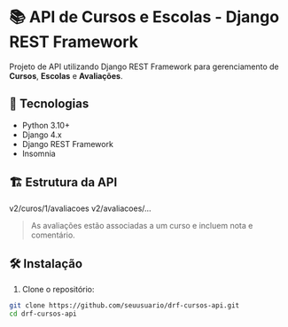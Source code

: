 # 📚 API de Cursos e Escolas - Django REST Framework

Projeto de API utilizando Django REST Framework para gerenciamento de **Cursos**, **Escolas** e **Avaliações**.

## 🚀 Tecnologias

- Python 3.10+
- Django 4.x
- Django REST Framework
- Insomnia
## 🏗️ Estrutura da API

v2/curos/1/avaliacoes
v2/avaliacoes/...

> As avaliações estão associadas a um curso e incluem nota e comentário.

## 🛠️ Instalação

1. Clone o repositório:

```bash
git clone https://github.com/seuusuario/drf-cursos-api.git
cd drf-cursos-api
